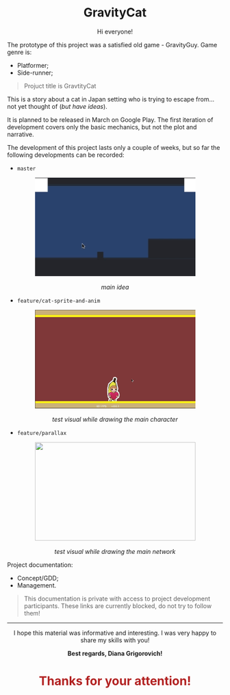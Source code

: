 <h1
    align = "center">
    GravityCat
</h1>

<p
    align = "center">
    Hi everyone!
</p>
The prototype of this project was a satisfied old game - GravityGuy. Game genre is:

* Platformer;
* Side-runner;

> Projuct title is GravtityCat

This is a story about a cat in Japan setting who is trying to escape from... not yet thought of (_but have ideas_).

It is planned to be released in March on Google Play.
The first iteration of development covers only the basic mechanics, but not the plot and narrative.

The development of this project lasts only a couple of weeks, but so far the following developments can be recorded:

* `master`
<p align = "center">
<img width="375" height="230" src="https://github.com/msgrigorovich/GravityCat/blob/master/README_PICTURES/feature.gif?raw=true">

<p align = "center">
<i>main idea</i>
</p>

* `feature/cat-sprite-and-anim`

<p align = "center">
<img width="375" height="230" src="https://github.com/msgrigorovich/GravityCat/blob/master/README_PICTURES/feature_cat-sprite-and-anim.gif?raw=true">

<p align = "center">
<i>test visual while drawing the main character</i>
</p>

* `feature/parallax`

<p align = "center">
<img width="375" height="230" src="https://github.com/msgrigorovich/GravityCat/blob/master/README_PICTURES/feature_parallax.gif?raw=true">

<p align = "center">
<i>test visual while drawing the main network</i>
</p>

Project documentation:
* Concept/GDD;
* Management.

>This documentation is private with access to project development participants. These links are currently blocked, do not try to follow them!

___
<p
    align = "center">
    I hope this material was informative and interesting. I was very happy to share my skills with you!
</p>
<p
    align = "center">
    <b>Best regards, Diana Grigorovich!</b>
</p>
<h1
    align = "center"
    style = "color:FireBrick">
    Thanks for your attention!
</h1>


